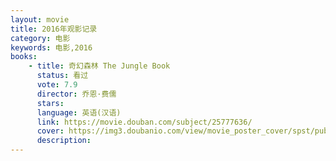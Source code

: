 ```yaml
---
layout: movie
title: 2016年观影记录
category: 电影
keywords: 电影,2016
books: 
    - title: 奇幻森林 The Jungle Book
      status: 看过
      vote: 7.9
      director: 乔恩·费儒
      stars:
      language: 英语(汉语)
      link: https://movie.douban.com/subject/25777636/         
      cover: https://img3.doubanio.com/view/movie_poster_cover/spst/public/p2326337223.jpg
      description: 
---
```

